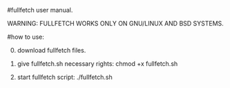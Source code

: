 #fullfetch user manual.

WARNING:
FULLFETCH WORKS ONLY ON GNU/LINUX AND BSD SYSTEMS.


#how to use:


0. download fullfetch files.

1. give fullfetch.sh necessary rights:
   chmod +x fullfetch.sh

2. start fullfetch script:
   ./fullfetch.sh 
